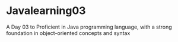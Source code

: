 # Javalearning03
A Day 03 to Proficient in Java programming language, with a strong foundation in object-oriented concepts and syntax
